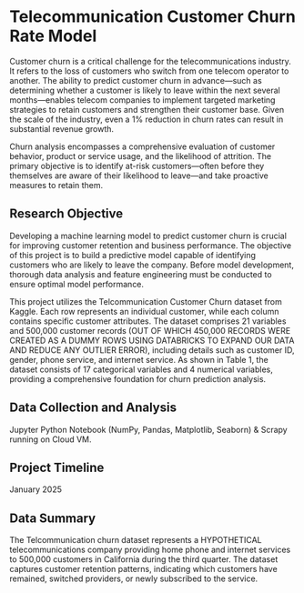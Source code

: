 # Telecommunication Customer Churn Rate Model

Customer churn is a critical challenge for the telecommunications industry. It refers to the loss of customers who switch from one telecom operator to another. The ability to predict customer churn in advance—such as determining whether a customer is likely to leave within the next several months—enables telecom companies to implement targeted marketing strategies to retain customers and strengthen their customer base. Given the scale of the industry, even a 1% reduction in churn rates can result in substantial revenue growth.

Churn analysis encompasses a comprehensive evaluation of customer behavior, product or service usage, and the likelihood of attrition. The primary objective is to identify at-risk customers—often before they themselves are aware of their likelihood to leave—and take proactive measures to retain them.

## Research Objective

Developing a machine learning model to predict customer churn is crucial for improving customer retention and business performance. The objective of this project is to build a predictive model capable of identifying customers who are likely to leave the company. Before model development, thorough data analysis and feature engineering must be conducted to ensure optimal model performance.

This project utilizes the Telcommunication Customer Churn dataset from Kaggle. Each row represents an individual customer, while each column contains specific customer attributes. The dataset comprises 21 variables and 500,000 customer records (OUT OF WHICH 450,000 RECORDS WERE CREATED AS A DUMMY ROWS USING DATABRICKS TO EXPAND OUR DATA AND REDUCE ANY OUTLIER ERROR), including details such as customer ID, gender, phone service, and internet service. As shown in Table 1, the dataset consists of 17 categorical variables and 4 numerical variables, providing a comprehensive foundation for churn prediction analysis.

## Data Collection and Analysis
Jupyter Python Notebook (NumPy, Pandas, Matplotlib, Seaborn) & Scrapy running on Cloud VM.

## Project Timeline
January 2025

## Data Summary

The Telcommunication churn dataset represents a HYPOTHETICAL telecommunications company providing home phone and internet services to 500,000 customers in California during the third quarter. The dataset captures customer retention patterns, indicating which customers have remained, switched providers, or newly subscribed to the service.
